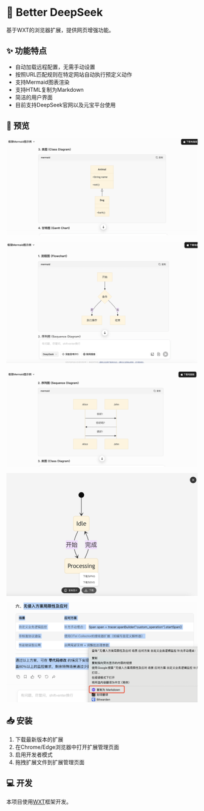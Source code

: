 # 🚀 Better DeepSeek

基于WXT的浏览器扩展，提供网页增强功能。

## ✨ 功能特点

- 自动加载远程配置，无需手动设置
- 按照URL匹配规则在特定网站自动执行预定义动作
- 支持Mermaid图表渲染
- 支持HTML复制为Markdown
- 简洁的用户界面
- 目前支持DeepSeek官网以及元宝平台使用

## 📸 预览

![class chart](./assets/snapshots/zh_CN/class.png)

![flow chart](./assets/snapshots/zh_CN/flowchart.png)

![sequence chart](./assets/snapshots/zh_CN/sequence.png)

![statechart chart](./assets/snapshots/zh_CN/state.png)

![context menu](./assets/snapshots/zh_CN/contextmenu.png)

## 📥 安装

1. 下载最新版本的扩展
2. 在Chrome/Edge浏览器中打开扩展管理页面
3. 启用开发者模式
4. 拖拽扩展文件到扩展管理页面

## 💻 开发

本项目使用[WXT](https://wxt.dev/)框架开发。
